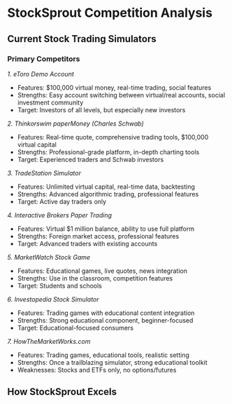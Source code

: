 # StockSprout Competition Analysis

## Current Stock Trading Simulators

### Primary Competitors

*1. eToro Demo Account*
- Features: $100,000 virtual money, real-time trading, social features
- Strengths: Easy account switching between virtual/real accounts, social investment community
- Target: Investors of all levels, but especially new investors

*2. Thinkorswim paperMoney (Charles Schwab)*
- Features: Real-time quote, comprehensive trading tools, $100,000 virtual capital
- Strengths: Professional-grade platform, in-depth charting tools
- Target: Experienced traders and Schwab investors

*3. TradeStation Simulator*
- Features: Unlimited virtual capital, real-time data, backtesting
- Strengths: Advanced algorithmic trading, professional features
- Target: Active day traders only

*4. Interactive Brokers Paper Trading*
- Features: Virtual $1 million balance, ability to use full platform
- Strengths: Foreign market access, professional features
- Target: Advanced traders with existing accounts

*5. MarketWatch Stock Game*
- Features: Educational games, live quotes, news integration
- Strengths: Use in the classroom, competition features
- Target: Students and schools

*6. Investopedia Stock Simulator*
- Features: Trading games with educational content integration
- Strengths: Strong educational component, beginner-focused
- Target: Educational-focused consumers

*7. HowTheMarketWorks.com*
- Features: Trading games, educational tools, realistic setting
- Strengths: Once a trailblazing simulator, strong educational toolkit
- Weaknesses: Stocks and ETFs only, no options/futures

## How StockSprout Excels
